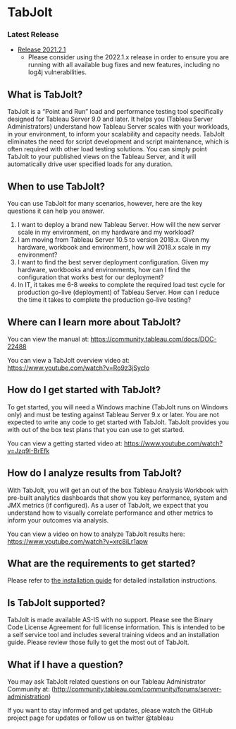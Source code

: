 # TabJolt #
### Latest Release ###
* [Release 2021.2.1](https://github.com/tableau/tabjolt/releases/tag/v2021.2.1)
  * Please consider using the 2022.1.x release in order to ensure you are running with all available bug fixes and new features, including no log4j vulnerabilities.

## What is TabJolt?

TabJolt is a “Point and Run” load and performance testing tool specifically designed for Tableau Server 9.0 and later. It helps you (Tableau Server Administrators) understand how Tableau Server scales with your workloads, in your environment, to inform your scalability and capacity needs. TabJolt eliminates the need for script development and script maintenance, which is often required with other load testing solutions. You can simply point TabJolt to your published views on the Tableau Server, and it will automatically drive user specified loads for any duration.

## When to use TabJolt?

You can use TabJolt for many scenarios, however, here are the key questions it can help you answer.

1. I want to deploy a brand new Tableau Server. How will the new server scale in my environment, on my hardware and my workload?
2. I am moving from Tableau Server 10.5 to version 2018.x. Given my hardware, workbook and environment, how will 2018.x scale in my environment?
3. I want to find the best server deployment configuration. Given my hardware, workbooks and environments, how can I find the configuration that works best for our deployment?
4. In IT, it takes me 6-8 weeks to complete the required load test cycle for production go-live (deployment) of Tableau Server. How can I reduce the time it takes to complete the production go-live testing?

## Where can I learn more about TabJolt?

You can view the manual at: https://community.tableau.com/docs/DOC-22488

You can view a TabJolt overview video at: https://www.youtube.com/watch?v=Ro9z3jSycIo

## How do I get started with TabJolt?

To get started, you will need a Windows machine (TabJolt runs on Windows only) and must be testing against Tableau Server 9.x or later. You are not expected to write any code to get started with TabJolt. TabJolt provides you with out of the box test plans that you can use to get started.

You can view a getting started video at: https://www.youtube.com/watch?v=Jzq9I-BrEfk

## How do I analyze results from TabJolt?

With TabJolt, you will get an out of the box Tableau Analysis Workbook with pre-built analytics dashboards that show you key performance, system and JMX metrics (if configured). As a user of TabJolt, we expect that you understand how to visually correlate performance and other metrics to inform your outcomes via analysis.

You can view a video on how to analyze TabJolt results here: https://www.youtube.com/watch?v=xrc8iLr1apw


## What are the requirements to get started?

Please refer to [the installation guide](https://github.com/tableau/tabjolt/blob/TabjoltForTableauServer9/TabJolt%20Installation%20Guide.pdf) for detailed installation instructions.

## Is TabJolt supported?

TabJolt is made available AS-IS with no support. Please see the Binary Code License Agreement for full license information. This is intended to be a self service tool and includes several training videos and an installation guide. Please review those fully to get the most out of TabJolt.

## What if I have a question?

You may ask TabJolt related questions on our Tableau Administrator Community at: (http://community.tableau.com/community/forums/server-administration)


If you want to stay informed and get updates, please watch the GitHub project page for updates or follow us on twitter @tableau
